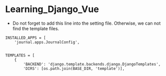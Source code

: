 # Learning_Django_Vue

* Do not forget to add this line into the setting file. Otherwise, we can not find the template files.
```
INSTALLED_APPS = [
    'journal.apps.JournalConfig',


TEMPLATES = [
    {
        'BACKEND': 'django.template.backends.django.DjangoTemplates',
        'DIRS': [os.path.join(BASE_DIR, 'template')],
```